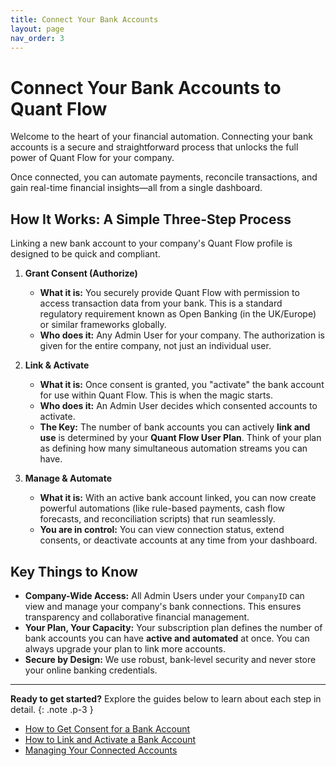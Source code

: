 ```yaml
---
title: Connect Your Bank Accounts
layout: page
nav_order: 3
---
```


# Connect Your Bank Accounts to Quant Flow

Welcome to the heart of your financial automation. Connecting your bank accounts is a secure and straightforward process that unlocks the full power of Quant Flow for your company.

Once connected, you can automate payments, reconcile transactions, and gain real-time financial insights—all from a single dashboard.

## How It Works: A Simple Three-Step Process

Linking a new bank account to your company's Quant Flow profile is designed to be quick and compliant.

1.  **Grant Consent (Authorize)**
    *   **What it is:** You securely provide Quant Flow with permission to access transaction data from your bank. This is a standard regulatory requirement known as Open Banking (in the UK/Europe) or similar frameworks globally.
    *   **Who does it:** Any Admin User for your company. The authorization is given for the entire company, not just an individual user.

2.  **Link & Activate**
    *   **What it is:** Once consent is granted, you "activate" the bank account for use within Quant Flow. This is when the magic starts.
    *   **Who does it:** An Admin User decides which consented accounts to activate.
    *   **The Key:** The number of bank accounts you can actively **link and use** is determined by your **Quant Flow User Plan**. Think of your plan as defining how many simultaneous automation streams you can have.

3.  **Manage & Automate**
    *   **What it is:** With an active bank account linked, you can now create powerful automations (like rule-based payments, cash flow forecasts, and reconciliation scripts) that run seamlessly.
    *   **You are in control:** You can view connection status, extend consents, or deactivate accounts at any time from your dashboard.

## Key Things to Know

*   **Company-Wide Access:** All Admin Users under your `CompanyID` can view and manage your company's bank connections. This ensures transparency and collaborative financial management.
*   **Your Plan, Your Capacity:** Your subscription plan defines the number of bank accounts you can have **active and automated** at once. You can always upgrade your plan to link more accounts.
*   **Secure by Design:** We use robust, bank-level security and never store your online banking credentials.

---

**Ready to get started?** Explore the guides below to learn about each step in detail.
{: .note .p-3 }

*   [How to Get Consent for a Bank Account](./get_consent)
*   [How to Link and Activate a Bank Account](./link_account)
*   [Managing Your Connected Accounts](./manage_consents)
